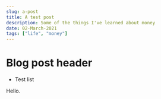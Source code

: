 ```yaml
---
slug: a-post
title: A test post
description: Some of the things I've learned about money
date: 02-March-2021
tags: ["life", "money"]
---
```


# Blog post header

- Test list

Hello.
